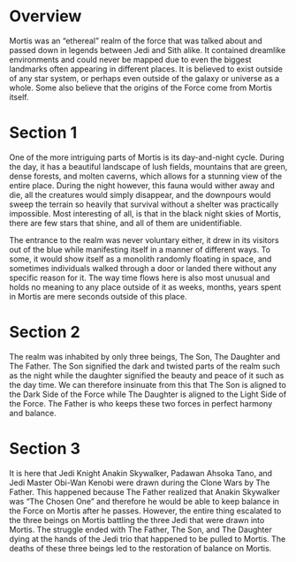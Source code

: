 # Overview

Mortis was an “ethereal” realm of the force that  was talked about and passed down in legends between Jedi and Sith alike.
It contained dreamlike environments and could never be mapped due to even the biggest  landmarks often appearing in different places.
It is believed to exist outside of any star system, or perhaps even outside of the galaxy or universe as a whole.
Some also believe that the origins of the Force come from Mortis itself.

# Section 1

One of the more intriguing parts of Mortis is its day-and-night cycle.
During the day, it has a beautiful landscape of lush fields, mountains that are green, dense forests, and molten caverns, which allows for a stunning view of the entire place.
During the night however, this fauna would wither away and die, all the creatures would simply disappear, and the downpours would sweep the terrain so heavily that survival without a shelter was practically impossible.
Most interesting of all, is that in the black night skies of Mortis, there are few stars that shine, and all of them are unidentifiable.

The entrance to the realm was never voluntary either, it drew in its visitors out of the blue while manifesting itself in a manner of different ways.
To some, it would show itself as a monolith randomly floating in space, and sometimes individuals walked through a door or landed there without any specific reason for it.
The way time flows here is also most unusual and holds no meaning to any place outside of it as weeks, months, years spent in Mortis are mere seconds outside of this place.

# Section 2

The realm was inhabited by only three beings, The Son, The Daughter and The Father.
The Son signified the dark and twisted parts of the realm such as the night while the daughter signified the beauty and peace of it such as the day time.
We can therefore insinuate from this that The Son is aligned to the Dark Side of the Force while The Daughter is aligned to the Light Side of the Force.
The Father is who keeps these two forces in perfect harmony and balance.

# Section 3

It is here that Jedi Knight Anakin Skywalker, Padawan Ahsoka Tano, and Jedi Master Obi-Wan Kenobi were drawn during the Clone Wars by The Father.
This happened because The Father realized that Anakin Skywalker was “The Chosen One” and therefore he would be able to keep balance in the Force on Mortis after he passes.
However, the entire thing escalated to the three beings on Mortis battling the three Jedi that were drawn into Mortis.
The struggle ended with The Father, The Son, and The Daughter dying at the hands of the Jedi trio that happened to be pulled to Mortis.
The deaths of these three beings led to the restoration of balance on Mortis.
